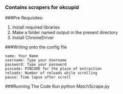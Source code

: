 ### Contains scrapers for okcupid

###Pre Requisites:
1. Install required libraries
2. Make a folder named output in the present directory
3. Install ChromeDriver

###Writing onto the config file
```
name: Your Name
username: Type your Username
password: Type your password
pincode: PINCODE for the place of extraction
reloads: Number of reloads while scrolling
pause: Time lapse after scroll
```
###Running The Code
Run python MatchScrape.py
